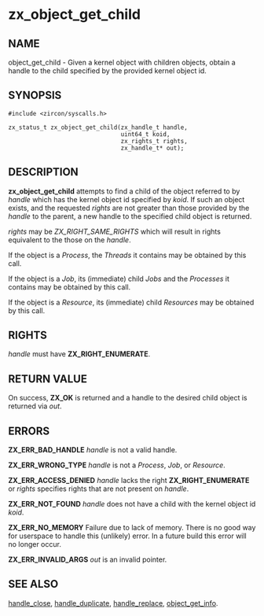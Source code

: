 # zx_object_get_child

## NAME

<!-- Updated by scripts/update-docs-from-abigen, do not edit this section manually. -->

object_get_child - Given a kernel object with children objects, obtain a handle to the child specified by the provided kernel object id.

## SYNOPSIS

<!-- Updated by scripts/update-docs-from-abigen, do not edit this section manually. -->

```
#include <zircon/syscalls.h>

zx_status_t zx_object_get_child(zx_handle_t handle,
                                uint64_t koid,
                                zx_rights_t rights,
                                zx_handle_t* out);
```

## DESCRIPTION

**zx_object_get_child** attempts to find a child of the object referred to
by *handle* which has the kernel object id specified by *koid*.  If such an
object exists, and the requested *rights* are not greater than those provided
by the *handle* to the parent, a new handle to the specified child object is
returned.

*rights* may be *ZX_RIGHT_SAME_RIGHTS* which will result in rights equivalent
to the those on the *handle*.

If the object is a *Process*, the *Threads* it contains may be obtained by
this call.

If the object is a *Job*, its (immediate) child *Jobs* and the *Processes*
it contains may be obtained by this call.

If the object is a *Resource*, its (immediate) child *Resources* may be
obtained by this call.


## RIGHTS

<!-- Updated by scripts/update-docs-from-abigen, do not edit this section manually. -->

*handle* must have **ZX_RIGHT_ENUMERATE**.

## RETURN VALUE

On success, **ZX_OK** is returned and a handle to the desired child object is returned via *out*.


## ERRORS

**ZX_ERR_BAD_HANDLE**  *handle* is not a valid handle.

**ZX_ERR_WRONG_TYPE**  *handle* is not a *Process*, *Job*, or *Resource*.

**ZX_ERR_ACCESS_DENIED**   *handle* lacks the right **ZX_RIGHT_ENUMERATE** or *rights* specifies
rights that are not present on *handle*.

**ZX_ERR_NOT_FOUND**  *handle* does not have a child with the kernel object id *koid*.

**ZX_ERR_NO_MEMORY**  Failure due to lack of memory.
There is no good way for userspace to handle this (unlikely) error.
In a future build this error will no longer occur.

**ZX_ERR_INVALID_ARGS**  *out* is an invalid pointer.


## SEE ALSO

[handle_close](handle_close.md),
[handle_duplicate](handle_duplicate.md),
[handle_replace](handle_replace.md),
[object_get_info](object_get_info.md).
